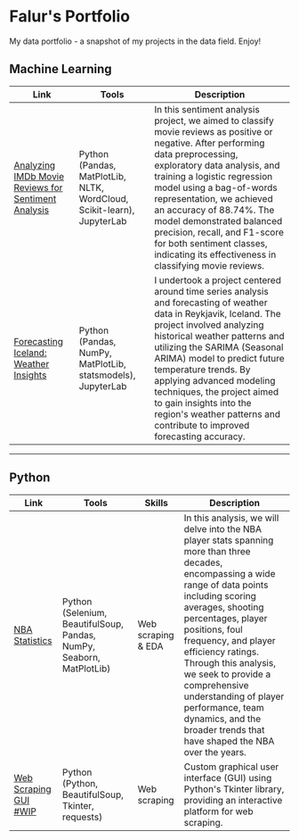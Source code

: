 # Falur's Portfolio

My data portfolio - a snapshot of my projects in the data field. Enjoy!

## Machine Learning
| Link | Tools | Description |
|---|---|---|
| [Analyzing IMDb Movie Reviews for Sentiment Analysis](https://github.com/falurg/Portfolio/blob/main/IMDB%20Sentiment%20Analysis/movie_reviews.ipynb) | Python (Pandas, MatPlotLib, NLTK, WordCloud, Scikit-learn), JupyterLab | In this sentiment analysis project, we aimed to classify movie reviews as positive or negative. After performing data preprocessing, exploratory data analysis, and training a logistic regression model using a bag-of-words representation, we achieved an accuracy of 88.74%. The model demonstrated balanced precision, recall, and F1-score for both sentiment classes, indicating its effectiveness in classifying movie reviews. |
| [Forecasting Iceland: Weather Insights](https://github.com/falurg/Portfolio/blob/main/Iceland%20Weather%20Data/weather_data.ipynb) | Python (Pandas, NumPy, MatPlotLib, statsmodels), JupyterLab  | I undertook a project centered around time series analysis and forecasting of weather data in Reykjavik, Iceland. The project involved analyzing historical weather patterns and utilizing the SARIMA (Seasonal ARIMA) model to predict future temperature trends. By applying advanced modeling techniques, the project aimed to gain insights into the region's weather patterns and contribute to improved forecasting accuracy. |

***

## Python
| Link | Tools | Skills | Description |
|---|---|---|---|
| [NBA Statistics](https://github.com/falurg/Portfolio/tree/main/NBA%20Analysis) | Python (Selenium, BeautifulSoup, Pandas, NumPy, Seaborn, MatPlotLib) | Web scraping & EDA | In this analysis, we will delve into the NBA player stats spanning more than three decades, encompassing a wide range of data points including scoring averages, shooting percentages, player positions, foul frequency, and player efficiency ratings. Through this analysis, we seek to provide a comprehensive understanding of player performance, team dynamics, and the broader trends that have shaped the NBA over the years. |
| [Web Scraping GUI #WIP](https://github.com/falurg/Portfolio/tree/main/Web%20Scraping%20GUI) | Python (Python, BeautifulSoup, Tkinter, requests) | Web scraping | Custom graphical user interface (GUI) using Python's Tkinter library, providing an interactive platform for web scraping.
